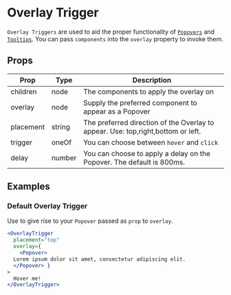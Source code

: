 # Overlay Trigger

`Overlay Triggers` are used to aid the proper functionality of [`Popovers`](../popover/README) and [`Tooltips`](../tooltip/README). You can pass `components` into the `overlay` property to invoke them.

## Props

| Prop | Type | Description |
| ---- | ---- | ----------- |
| children | node | The components to apply the overlay on |
| overlay | node | Supply the preferred component to appear as a Popover |
| placement | string | The preferred direction of the Overlay to appear. Use: top,right,bottom or left. |
| trigger | oneOf | You can choose between `hover` and `click` |
| delay | number | You can choose to apply a delay on the Popover. The default is 800ms. |

## Examples

###  Default Overlay Trigger

Use to give rise to your `Popover` passed as `prop` to `overlay`.

```jsx
<OverlayTrigger
  placement="top"
  overlay={
    <Popover>
  Lorem ipsum dolor sit amet, consectetur adipiscing elit.
  </Popover> }
>
  Hover me!
</OverlayTrigger>
```

